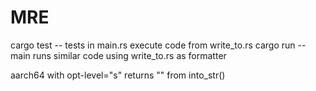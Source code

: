 # MRE

cargo test -- tests in main.rs execute code from write_to.rs
cargo run -- main runs similar code using write_to.rs as formatter

aarch64 with opt-level="s" returns "" from into_str()

